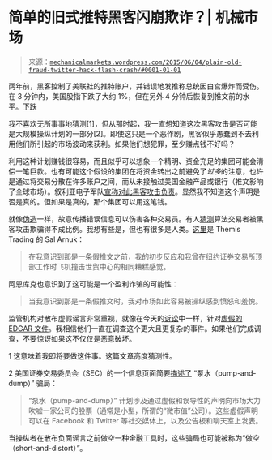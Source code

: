<!--yml

分类：未分类

日期：2024-05-18 06:43:06

-->

# 简单的旧式推特黑客闪崩欺诈？| 机械市场

> 来源：[`mechanicalmarkets.wordpress.com/2015/06/04/plain-old-fraud-twitter-hack-flash-crash/#0001-01-01`](https://mechanicalmarkets.wordpress.com/2015/06/04/plain-old-fraud-twitter-hack-flash-crash/#0001-01-01)

两年前，黑客控制了美联社的推特账户，并错误地发推称总统因白宫爆炸而受伤。在 3 分钟内，美国股指下跌了大约 1%，但在另外 4 分钟后恢复到推文前的水平。[下跌](http://www.marketwatch.com/story/twitter-trading-influence-laid-bare-by-fake-tweet-2013-04-23)

我不喜欢无所事事地猜测[1]，但从那时起，我一直想知道这次黑客攻击是否可能是大规模操纵计划的一部分[2]。即使这只是一个恶作剧，黑客似乎愚蠢到不去利用他们所引起的市场波动来获利。如果他们想犯罪，至少赚点钱不好吗？

利用这种计划赚钱很容易，而且似乎可以想象一个精明、资金充足的集团可能会清偿一笔巨款。也有可能这个假设的集团在将资金转出之前避免了*过多*的注意，也许是通过将交易分散在许多账户之间，而从未接触过美国金融产品或银行（推文影响了全球市场）。叙利亚电子军队[宣称对此黑客攻击负责](http://qz.com/77464/how-the-syrian-electronic-army-hacked-the-ap-and-who-are-these-guys-anyway/)。显然我不知道这个声明是否是真的。但如果是真的，那个集团可以用这笔钱。

就像[伪造](https://mechanicalmarkets.wordpress.com/2015/04/12/spoofing-corrupts-markets-a-reply-to-john-arnold/)一样，故意传播错误信息可以伤害各种交易员。有人[猜测](http://www.bloomberg.com/news/articles/2013-04-23/fake-report-erasing-136-billion-shows-market-s-fragility)算法交易者被黑客攻击欺骗得不成比例。我想有些是，但也有很多是人类。[这里](http://www.theguardian.com/business/2013/apr/23/ap-tweet-hack-wall-street-freefall)是 Themis Trading 的 Sal Arnuk：

> 在我意识到那是一条假推文之前，我的初步反应和我曾在纽约证券交易所顶部工作时飞机撞击世贸中心的相同糟糕感觉。

阿恩库克也意识到了这可能是一个盈利诈骗的可能性：

> 当我意识到那是一条假推文时，我对市场如此容易被操纵感到愤怒和羞愧。

监管机构对散布虚假谣言非常重视，就像在今天的[诉讼](http://www.bloomberg.com/news/articles/2015-06-04/sec-sues-ptg-capital-over-bogus-avon-products-takeover-filing)中一样，针对[虚假的 EDGAR 文件](http://www.bloombergview.com/articles/2015-05-14/avon-stockholders-can-t-take-a-joke)。我相信他们一直在调查这个更大且更复杂的事件。如果他们完成调查，不要惊讶如果这不仅仅是恶意破坏。

1 这意味着我即将要做这件事。这篇文章高度猜测性。

2 美国证券交易委员会（SEC）的一个信息页面简要[描述了](http://www.sec.gov/answers/pumpdump.htm) “泵水（pump-and-dump）” 骗局：

> “泵水（pump-and-dump）” 计划涉及通过虚假和误导性的声明向市场大力吹嘘一家公司的股票（通常是小型，所谓的“微市值”公司）。这些虚假声明可以在 Facebook 和 Twitter 等社交媒体上，以及公告板和聊天室上发表。

当操纵者在散布负面谣言之前做空一种金融工具时，这些骗局也可能被称为“做空（short-and-distort）”。
